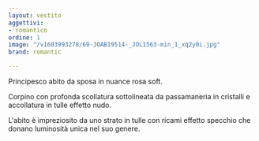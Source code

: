 ```yaml
---
layout: vestito
aggettivi:
- romantico
ordine: 1
image: "/v1603993278/69-JOAB19514-_JOL1563-min_1_xq2y0i.jpg"
brand: romantic

---
```

Principesco abito da sposa in nuance rosa soft.

Corpino con profonda scollatura sottolineata da passamaneria in cristalli e accollatura in tulle effetto nudo.

L'abito è impreziosito da uno strato in tulle con ricami effetto specchio che donano luminosità unica nel suo genere.